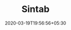 ---
title: "Sintab"
image: /images/clients/logo-sint.png
tags: ["logo"]
date: 2020-03-19T19:56:56+05:30
draft: false
---